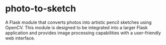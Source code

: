 # photo-to-sketch
A Flask module that converts photos into artistic pencil sketches using OpenCV. This module is designed to be integrated into a larger Flask application and provides image processing capabilities with a user-friendly web interface.
